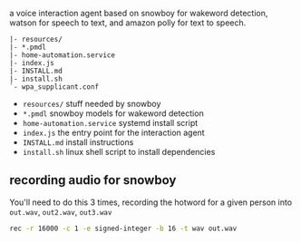 a voice interaction agent based on snowboy for wakeword detection, watson for speech to text,
and amazon polly for text to speech.

```
|- resources/
|- *.pmdl
|- home-automation.service
|- index.js
|- INSTALL.md
|- install.sh
`- wpa_supplicant.conf
```

* `resources/` stuff needed by snowboy
* `*.pmdl` snowboy models for wakeword detection
* `home-automation.service` systemd install script
* `index.js` the entry point for the interaction agent
* `INSTALL.md` install instructions
* `install.sh` linux shell script to install dependencies


## recording audio for snowboy

You'll need to do this 3 times, recording the hotword for a given person
into `out.wav`, `out2.wav`, `out3.wav`

```bash
rec -r 16000 -c 1 -e signed-integer -b 16 -t wav out.wav
```
